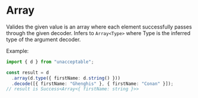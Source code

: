 # Array

Valides the given value is an array where each element successfully passes through the given decoder.
Infers to `Array<Type>` where Type is the inferred type of the argument decoder.

Example:

```ts
import { d } from "unacceptable";

const result = d
  .array(d.type({ firstName: d.string() }))
  .decode([{ firstName: "Ghenghis" }, { firstName: "Conan" }]);
// result is Success<Array<{ firstName: string }>>
```
